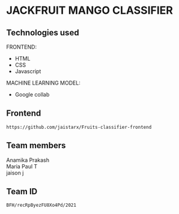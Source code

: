 # JACKFRUIT MANGO CLASSIFIER








## Technologies used

FRONTEND: 
- HTML 
- CSS 
- Javascript

MACHINE LEARNING MODEL: 
- Google collab


## Frontend
```
https://github.com/jaistarx/Fruits-classifier-frontend
```

## Team members
Anamika Prakash \
Maria Paul T \
jaison j

## Team ID
```
BFH/recRpByezFU8Xo4Pd/2021
```
